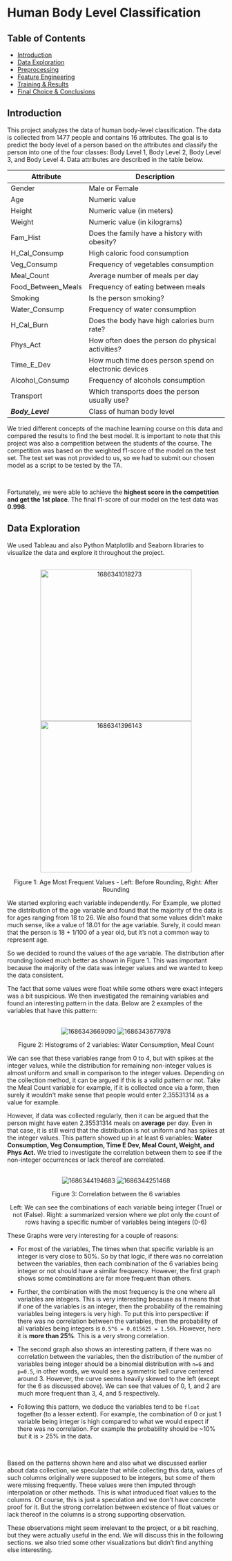 # Human Body Level Classification
## Table of Contents

- [Introduction](#introduction)
- [Data Exploration](#data-exploration)
- [Preprocessing](#preprocessing)
- [Feature Engineering](#feature-engineering)
- [Training &amp; Results](#training--results)
- [Final Choice &amp; Conclusions](#final-choice--conclusions)

## Introduction

This project analyzes the data of human body-level classification. The data is collected from 1477 people and contains 16 attributes. The goal is to predict the body level of a person based on the attributes and classify the person into one of the four classes: Body Level 1, Body Level 2, Body Level 3, and Body Level 4. Data attributes are described in the table below.


| Attribute               | Description                                           |
| ----------------------- | ----------------------------------------------------- |
| Gender                  | Male or Female                                        |
| Age                     | Numeric value                                         |
| Height                  | Numeric value (in meters)                             |
| Weight                  | Numeric value (in kilograms)                          |
| Fam_Hist                | Does the family have a history with obesity?          |
| H_Cal_Consump           | High caloric food consumption                         |
| Veg_Consump             | Frequency of vegetables consumption                   |
| Meal_Count              | Average number of meals per day                       |
| Food_Between_Meals      | Frequency of eating between meals                     |
| Smoking                 | Is the person smoking?                                |
| Water_Consump           | Frequency of water consumption                        |
| H_Cal_Burn              | Does the body have high calories burn rate?           |
| Phys_Act                | How often does the person do physical activities?     |
| Time_E_Dev              | How much time does person spend on electronic devices |
| Alcohol_Consump         | Frequency of alcohols consumption                     |
| Transport               | Which transports does the person usually use?         |
| ***Body_Level***        | Class of human body level                             |

We tried different concepts of the machine learning course on this data and compared the results to find the best model. It is important to note that this project was also a competition between the students of the course. The competition was based on the weighted f1-score of the model on the test set. The test set was not provided to us, so we had to submit our chosen model as a script to be tested by the TA.

<br>

Fortunately, we were able to achieve the **highest score in the competition and get the 1st place**. The final f1-score of our model on the test data was **0.998**.

## Data Exploration

We used Tableau and also Python Matplotlib and Seaborn libraries to visualize the data and explore it throughout the project.

<br>

<div align="center">
<img src="image/README/1686341018273.png" alt="1686341018273" style="height:350px;" />
<img src="image/README/1686341396143.png" alt="1686341396143" style="height:350px;" />
<p>Figure 1: Age Most Frequent Values - Left: Before Rounding, Right: After Rounding</p>
</div>

We started exploring each variable independently. For Example, we plotted the distribution of the age variable and found that the majority of the data is for ages ranging from 18 to 26. We also found that some values didn’t make much sense, like a value of 18.01 for the age variable. Surely, it could mean that the person is 18 + 1/100 of a year old, but it’s not a common way to represent age.

So we decided to round the values of the age variable. The distribution after rounding looked much better as shown in Figure 1. This was important because the majority of the data was integer values and we wanted to keep the data consistent.

The fact that some values were float while some others were exact integers was a bit suspicious. We then investigated the remaining variables and found an interesting pattern in the data. Below are 2 examples of the variables that have this pattern:

<br>

<div align="center">
<img src="image/README/1686343669090.png" alt="1686343669090" style="max-Width:800px;" />
<img src="image/README/1686343677978.png" alt="1686343677978" style="max-Width:800px;" />
<p>Figure 2: Histograms of 2 variables: Water Consumption, Meal Count</p>
</div>

We can see that these variables range from 0 to 4, but with spikes at the integer values, while the distribution for remaining non-integer values is almost uniform and small in comparison to the integer values. Depending on the collection method, it can be argued if this is a valid pattern or not. Take the Meal Count variable for example, if it is collected once via a form, then surely it wouldn't make sense that people would enter 2.35531314 as a value for example.

However, if data was collected regularly, then it can be argued that the person might have eaten 2.35531314 meals on **average** per day. Even in that case, it is still weird that the distribution is not uniform and has spikes at the integer values. This pattern showed up in at least 6 variables: **Water Consumption, Veg Consumption, Time E Dev, Meal Count, Weight, and Phys Act.** We tried to investigate the correlation between them to see if the non-integer occurrences or lack thereof are correlated.

<br>

<div align="center">
<img src="image/README/1686344194683.png" alt="1686344194683" style="max-Width:700px;" />
<img src="image/README/1686344251468.png" alt="1686344251468" style="max-Width:700px;" />
<p>Figure 3: Correlation between the 6 variables</p>
<p>Left: We can see the combinations of each variable being integer (True) or not (False). Right: a summarized version where we plot only the count of rows having a specific number of variables being integers (0-6)</p>
</div>

These Graphs were very interesting for a couple of reasons:
- For most of the variables, The times when that specific variable is an integer is very close to 50%. So by that logic, if there was no correlation between the variables, then each combination of the 6 variables being integer or not should have a similar frequency. However, the first graph shows some combinations are far more frequent than others.

- Further, the combination with the most frequency is the one where all variables are integers. This is very interesting because as it means that if one of the variables is an integer, then the probability of the remaining variables being integers is very high. To put this into perspective: if there was no correlation between the variables, then the probability of all variables being integers is `0.5^6 = 0.015625 = 1.56%`. However, here it is **more than 25%**. This is a very strong correlation.

- The second graph also shows an interesting pattern, if there was no correlation between the variables, then the distribution of the number of variables being integer should be a binomial distribution with `n=6` and `p=0.5`, in other words, we would see a symmetric bell curve centered around 3. However, the curve seems heavily skewed to the left (except for the 6 as discussed above). We can see that values of 0, 1, and 2 are much more frequent than 3, 4, and 5 respectively.

- Following this pattern, we deduce the variables tend to be `float` together (to a lesser extent). For example, the combination of 0 or just 1 variable being integer is high compared to what we would expect if there was no correlation. For example the probability should be ~10% but it is > 25% in the data.

<br>

Based on the patterns shown here and also what we discussed earlier about data collection, we speculate that while collecting this data, values of such columns originally were supposed to be integers, but some of them were missing frequently. These values were then imputed through interpolation or other methods. This is what introduced float values to the columns. Of course, this is just a speculation and we don’t have concrete proof for it. But the strong correlation between existence of float values or lack thereof in the columns is a strong supporting observation.

These observations might seem irrelevant to the project, or a bit reaching, but they were actually useful in the end. We will discuss this in the following sections. we also tried some other visualizations but didn’t find anything else interesting.

